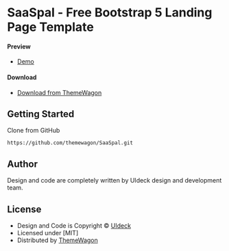 # SaaSpal - Free Bootstrap 5 Landing Page Template
#### Preview

 - [Demo](https://themewagon.github.io/SaaSpal/)

#### Download
 - [Download from ThemeWagon](https://themewagon.com/themes/saaspal/)
 
 
## Getting Started

Clone from GitHub 
```
https://github.com/themewagon/SaaSpal.git
```

## Author

Design and code are completely written by UIdeck design and development team.  


## License

 - Design and Code is Copyright &copy; [UIdeck](https://uideck.com/)
 - Licensed under [MIT]
 - Distributed by [ThemeWagon](https://themewagon.com)


